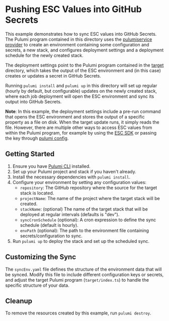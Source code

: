 # Pushing ESC Values into GitHub Secrets

This example demonstrates how to sync ESC values into GitHub Secrets. The Pulumi program contained in this directory uses the [pulumiservice provider](https://www.pulumi.com/registry/packages/pulumiservice/) to create an environment containing some configuration and secrets, a new stack, and configures deployment settings and a deployment schedule for the newly created stack.

The deployment settings point to the Pulumi program contained in the [target](./target/) directory, which takes the output of the ESC environment and (in this case) creates or updates a secret in GitHub Secrets.

Running `pulumi install` and `pulumi up` in this directory will set up regular (hourly by default, but configurable) updates on the newly created stack, where each job deployment will open the ESC environment and sync its output into GitHub Secrets.

**Note**: In this example, the deployment settings include a pre-run command that opens the ESC environment and stores the output of a specific property as a file on disk. When the target update runs, it simply reads the file. However, there are multiple other ways to access ESC values from within the Pulumi program, for example by using the [ESC SDK](https://github.com/pulumi/esc-sdk) or passing the key through [pulumi config](https://github.com/pulumi/esc-sdk).

## Getting Started

1. Ensure you have [Pulumi CLI](https://www.pulumi.com/docs/get-started/install/) installed.
2. Set up your Pulumi project and stack if you haven't already.
3. Install the necessary dependencies with `pulumi install`.
4. Configure your environment by setting any configuration values:
    - `repository`: The GitHub repository where the source for the target stack is located.
    - `projectName`: The name of the project where the target stack will be created.
    - `stackName`: (optional) The name of the target stack that will be deployed at regular intervals (defaults is "dev").
    - `syncCronSchedule` (optional): A cron expression to define the sync schedule (default is hourly).
    - `envPath` (optional): The path to the environment file containing secrets/configuration to sync.
5. Run `pulumi up` to deploy the stack and set up the scheduled sync.

## Customizing the Sync

The `syncEnv.yaml` file defines the structure of the environment data that will be synced. Modify this file to include different configuration keys or secrets, and adjust the target Pulumi program (`target/index.ts`) to handle the specific structure of your data.

## Cleanup

To remove the resources created by this example, run `pulumi destroy`.
